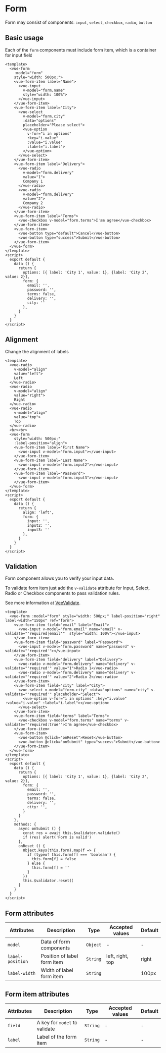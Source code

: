 # Form

Form may consist of components: `input`, `select`, `checkbox`, `radio`, `button`

## Basic usage

Each of the `form` components must include form item, which is a container for input field

```example
<template>
  <vue-form
    :model="form"
    style="width: 500px;">
    <vue-form-item label="Name">
      <vue-input
        v-model="form.name"
        style="width: 100%">
      </vue-input>
    </vue-form-item>
    <vue-form-item label="City">
      <vue-select
        v-model="form.city"
        :data="options"
        placeholder="Please select">
        <vue-option
          v-for="i in options"
          :key="i.value"
          :value="i.value"
          :label="i.label">
        </vue-option>
      </vue-select>
    </vue-form-item>
    <vue-form-item label="Delivery">
      <vue-radio
        v-model="form.delivery"
        value="1">
        Company 1
      </vue-radio>
      <vue-radio
        v-model="form.delivery"
        value="2">
        Company 2
      </vue-radio>
    </vue-form-item>
    <vue-form-item label="Terms">
      <vue-checkbox v-model="form.terms">I'am agree</vue-checkbox>
    </vue-form-item>
    <vue-form-item>
      <vue-button type="default">Cancel</vue-button>
      <vue-button type="success">Submit</vue-button>
    </vue-form-item>
  </vue-form>
</template>
<script>
  export default {
    data () {
      return {
        options: [{ label: 'City 1', value: 1}, {label: 'City 2', value: 2}],
        form: {
          email: '',
          password: '',
          terms: false,
          delivery: '',
          city: ''
        },
      }
    }
  }
</script>
```

## Alignment

Change the alignment of labels

```example
<template>
  <vue-radio
    v-model="align"
    value="left">
    Left
  </vue-radio>
  <vue-radio
    v-model="align"
    value="right">
    Right
  </vue-radio>
  <vue-radio
    v-model="align"
    value="top">
    Top
  </vue-radio>
  <br><br>
  <vue-form
    style="width: 500px;"
    :label-position="align">
    <vue-form-item label="First Name">
      <vue-input v-model="form.input"></vue-input>
    </vue-form-item>
    <vue-form-item label="Last Name">
      <vue-input v-model="form.input2"></vue-input>
    </vue-form-item>
    <vue-form-item label="Password">
      <vue-input v-model="form.input3"></vue-input>
    </vue-form-item>
  </vue-form>
</template>
<script>
  export default {
    data () {
      return {
        align: 'left',
        form: {
          input: '',
          input2: '',
          input3: ''
        },
      }
    }
  }
</script>
```

## Validation

Form component allows you to verify your input data.

To validate form item just add the `v-validate` attribute for Input, Select, Radio or Checkbox components to pass validation rules.

See more information at [VeeValidate](https://baianat.github.io/vee-validate/guide/rules.html?ref=vfc).

```example
<template>
  <vue-form :model="form" style="width: 500px;" label-position="right" label-width="150px" ref="form">
    <vue-form-item field="email" label="Email">
      <vue-input v-model="form.email" name="email" v-validate="'required|email'"  style="width: 100%"></vue-input>
    </vue-form-item>
    <vue-form-item field="password" label="Password">
      <vue-input v-model="form.password" name="password" v-validate="'required'"></vue-input>
    </vue-form-item>
    <vue-form-item field="delivery" label="Delivery">
      <vue-radio v-model="form.delivery" name="delivery" v-validate="'required'" value="1">Radio 1</vue-radio>
      <vue-radio v-model="form.delivery" name="delivery" v-validate="'required'" value="2">Radio 2</vue-radio>
    </vue-form-item>
    <vue-form-item field="city" label="City">
      <vue-select v-model="form.city" :data="options" name="city" v-validate="'required'" placeholder="Select">
        <vue-option v-for="i in options" :key="i.value" :value="i.value" :label="i.label"></vue-option>
      </vue-select>
    </vue-form-item>
    <vue-form-item field="terms" label="Terms">
      <vue-checkbox v-model="form.terms" name="terms" v-validate="'required:true'">I'm agree</vue-checkbox>
    </vue-form-item>
    <vue-form-item>
      <vue-button @click="onReset">Reset</vue-button>
      <vue-button @click="onSubmit" type="success">Submit</vue-button>
    </vue-form-item>
  </vue-form>
</template>
<script>
  export default {
    data () {
      return {
        options: [{ label: 'City 1', value: 1}, {label: 'City 2', value: 2}],
        form: {
          email: '',
          password: '',
          terms: false,
          delivery: '',
          city: '',
        }
      }
    },
    methods: {
      async onSubmit () {
        const res = await this.$validator.validate()
        if (res) alert('Form is valid')
      },
      onReset () {
        Object.keys(this.form).map(f => {
          if (typeof this.form[f] === 'boolean') {
            this.form[f] = false
          } else {
            this.form[f] = ''
          }
        })
        this.$validator.reset()
      }
    }
  }
</script>
```

## Form attributes

| Attributes       | Description                 | Type     | Accepted values  | Default |
| ---------------- | --------------------------- | -------- | ---------------- | ------- |
| `model`          | Data of form components     | `Object` | -                | -       |
| `label-position` | Position of label form item | `String` | left, right, top | right   |
| `label-width`    | Width of label form item    | `String` |                  | 100px   |

## Form item attributes

| Attributes | Description                   | Type     | Accepted values | Default |
| ---------- | ----------------------------- | -------- | --------------- | ------- |
| `field`    | A key for `model` to validate | `String` | -               | -       |
| `label`    | Label of the form item        | `String` | -               | -       |
